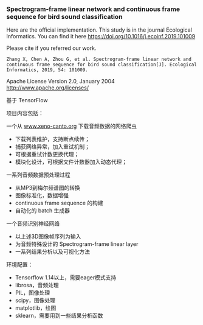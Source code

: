 ### Spectrogram-frame linear network and continuous frame sequence for bird sound classification


Here are the official implementation. This study is in the journal Ecological Informatics. You can find it here https://doi.org/10.1016/j.ecoinf.2019.101009 

Please cite if you referred our work.

```
Zhang X, Chen A, Zhou G, et al. Spectrogram-frame linear network and continuous frame sequence for bird sound classification[J]. Ecological Informatics, 2019, 54: 101009.
```

Apache License Version 2.0, January 2004 http://www.apache.org/licenses/




基于 TensorFlow 

项目内容包括：

一个从 www.xeno-canto.org 下载音频数据的网络爬虫
- 下载列表维护，支持断点续传；
- 捕获网络异常，加入重试机制；
- 可根据重试计数更换代理；
- 模块化设计，可根据文件计数器加入动态代理；

一系列音频数据预处理过程
- 从MP3到梅尔频谱图的转换
- 图像标准化，数据增强
- continuous frame sequence 的构建
- 自动化的 batch 生成器

一个音频识别神经网络
- 以上述3D图像帧序列为输入
- 为音频特殊设计的 Spectrogram-frame linear layer
- 一系列结果分析以及可视化方法


环境配置：
- Tensorflow 1.14以上，需要eager模式支持
- librosa，音频处理
- PIL，图像处理
- scipy，图像处理
- matplotlib，绘图
- sklearn，需要用到一些结果分析函数

